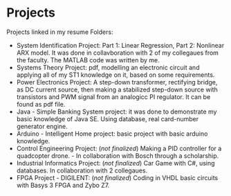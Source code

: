 # Projects
Projects linked in my resume
Folders: 
- System Identification Project: Part 1: Linear Regression, Part 2: Nonlinear ARX model. It was done in collavboration with 2 of my collegaues from the faculty. The MATLAB code was written by me.
- Systems Theory Project: pdf, modelling an electronic circuit and applying all of my ST1 knowledge on it, based on some requirements.
- Power Electronics Project: A step-down transformer, rectifying bridge, as DC current source, then making a stabilized step-down source with transistors and PWM signal from an analogicc PI regulator. It can be found as pdf file.
- Java - Simple Banking System project: it was done to demonstrate my basic knowledge of Java SE. Using database, real card-number generator engine.
- Arduino - Intelligent Home project:  basic project with basic arduino knowledge.
- Control Engineering Project: (*not finalized*) Making a PID controller for a quadcopter drone. - In collaboration with Bosch through a scholarship.
- Industrial Informatics Project: (*not finalized*) Car Game with C#, using databases. In collaboration with 2 collegaues.
- FPGA Project - DIGILENT: (*not finalized*) Coding in VHDL basic circuits with Basys 3 FPGA and Zybo Z7.

